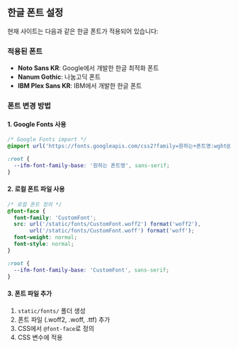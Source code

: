 ## 한글 폰트 설정

현재 사이트는 다음과 같은 한글 폰트가 적용되어 있습니다:

### 적용된 폰트
- **Noto Sans KR**: Google에서 개발한 한글 최적화 폰트
- **Nanum Gothic**: 나눔고딕 폰트
- **IBM Plex Sans KR**: IBM에서 개발한 한글 폰트

### 폰트 변경 방법

#### 1. Google Fonts 사용
```css title="src/css/custom.css"
/* Google Fonts import */
@import url('https://fonts.googleapis.com/css2?family=원하는+폰트명:wght@300;400;500;700&display=swap');

:root {
  --ifm-font-family-base: '원하는 폰트명', sans-serif;
}
```

#### 2. 로컬 폰트 파일 사용
```css title="src/css/custom.css"
/* 로컬 폰트 정의 */
@font-face {
  font-family: 'CustomFont';
  src: url('/static/fonts/CustomFont.woff2') format('woff2'),
       url('/static/fonts/CustomFont.woff') format('woff');
  font-weight: normal;
  font-style: normal;
}

:root {
  --ifm-font-family-base: 'CustomFont', sans-serif;
}
```

#### 3. 폰트 파일 추가
1. `static/fonts/` 폴더 생성
2. 폰트 파일 (.woff2, .woff, .ttf) 추가
3. CSS에서 `@font-face`로 정의
4. CSS 변수에 적용

